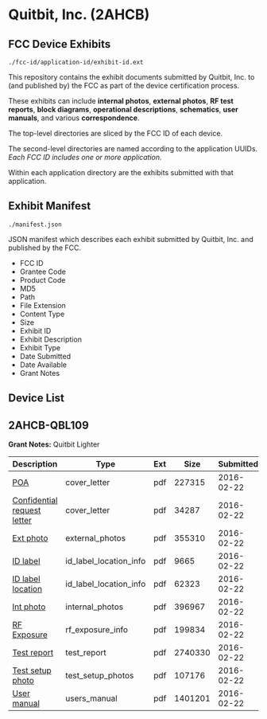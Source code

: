 # Quitbit, Inc. (2AHCB)
## FCC Device Exhibits

```
./fcc-id/application-id/exhibit-id.ext
```

This repository contains the exhibit documents submitted by Quitbit, Inc. to (and published by) the FCC as part of the device certification process.

These exhibits can include **internal photos**, **external photos**, **RF test reports**, **block diagrams**, **operational descriptions**, **schematics**, **user manuals**, and various **correspondence**.

The top-level directories are sliced by the FCC ID of each device.

The second-level directories are named according to the application UUIDs. *Each FCC ID includes one or more application.*

Within each application directory are the exhibits submitted with that application. 

## Exhibit Manifest

```
./manifest.json
```

JSON manifest which describes each exhibit submitted by Quitbit, Inc. and published by the FCC.

- FCC ID
- Grantee Code
- Product Code
- MD5
- Path
- File Extension
- Content Type
- Size
- Exhibit ID
- Exhibit Description
- Exhibit Type
- Date Submitted
- Date Available
- Grant Notes

## Device List
## 2AHCB-QBL109
**Grant Notes:** Quitbit Lighter

| Description | Type | Ext | Size | Submitted | Available |
| ----------- | ---- | --- | ---- | --------- | --------- |
| [POA](2AHCB-QBL109/492779e1eb7fc038080275c1f6575b1c/2908252.pdf) | cover_letter | pdf | 227315 | 2016-02-22 | 2016-02-23 |
| [Confidential request letter](2AHCB-QBL109/492779e1eb7fc038080275c1f6575b1c/2908253.pdf) | cover_letter | pdf | 34287 | 2016-02-22 | 2016-02-23 |
| [Ext photo](2AHCB-QBL109/492779e1eb7fc038080275c1f6575b1c/2908257.pdf) | external_photos | pdf | 355310 | 2016-02-22 | 2016-02-23 |
| [ID label](2AHCB-QBL109/492779e1eb7fc038080275c1f6575b1c/2908259.pdf) | id_label_location_info | pdf | 9665 | 2016-02-22 | 2016-02-23 |
| [ID label location](2AHCB-QBL109/492779e1eb7fc038080275c1f6575b1c/2908260.pdf) | id_label_location_info | pdf | 62323 | 2016-02-22 | 2016-02-23 |
| [Int photo](2AHCB-QBL109/492779e1eb7fc038080275c1f6575b1c/2908258.pdf) | internal_photos | pdf | 396967 | 2016-02-22 | 2016-02-23 |
| [RF Exposure](2AHCB-QBL109/492779e1eb7fc038080275c1f6575b1c/2908254.pdf) | rf_exposure_info | pdf | 199834 | 2016-02-22 | 2016-02-23 |
| [Test report](2AHCB-QBL109/492779e1eb7fc038080275c1f6575b1c/2908255.pdf) | test_report | pdf | 2740330 | 2016-02-22 | 2016-02-23 |
| [Test setup photo](2AHCB-QBL109/492779e1eb7fc038080275c1f6575b1c/2908256.pdf) | test_setup_photos | pdf | 107176 | 2016-02-22 | 2016-02-23 |
| [User manual](2AHCB-QBL109/492779e1eb7fc038080275c1f6575b1c/2908261.pdf) | users_manual | pdf | 1401201 | 2016-02-22 | 2016-02-23 |
